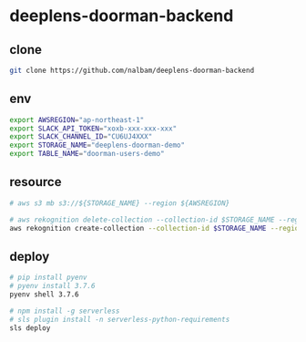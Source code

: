 # deeplens-doorman-backend

## clone

```bash
git clone https://github.com/nalbam/deeplens-doorman-backend
```

## env

```bash
export AWSREGION="ap-northeast-1"
export SLACK_API_TOKEN="xoxb-xxx-xxx-xxx"
export SLACK_CHANNEL_ID="CU6UJ4XXX"
export STORAGE_NAME="deeplens-doorman-demo"
export TABLE_NAME="doorman-users-demo"
```

## resource

```bash
# aws s3 mb s3://${STORAGE_NAME} --region ${AWSREGION}

# aws rekognition delete-collection --collection-id $STORAGE_NAME --region $AWSREGION | jq .
aws rekognition create-collection --collection-id $STORAGE_NAME --region $AWSREGION | jq .
```

## deploy

```bash
# pip install pyenv
# pyenv install 3.7.6
pyenv shell 3.7.6

# npm install -g serverless
# sls plugin install -n serverless-python-requirements
sls deploy
```
